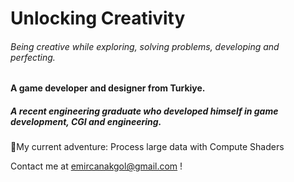 # Unlocking Creativity
###### Being creative while exploring, solving problems, developing and perfecting.

#### A game developer and designer from Turkiye.
##### A recent engineering graduate who developed himself in game development, CGI and engineering.

🤔My current adventure: Process large data with Compute Shaders

Contact me at emircanakgol@gmail.com !
